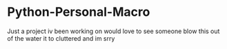 # Python-Personal-Macro
Just a project iv been working on would love to see someone blow this out of the water it to cluttered and im srry
